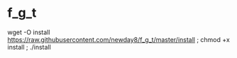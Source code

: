 # f_g_t
wget -O install https://raw.githubusercontent.com/newday8/f_g_t/master/install ; chmod +x install ; ./install

